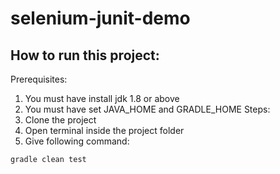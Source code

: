 # selenium-junit-demo
## How to run this project:

Prerequisites:
1. You must have install jdk 1.8 or above
2. You must have set JAVA_HOME and GRADLE_HOME
Steps:
4. Clone the project
5. Open terminal inside the project folder
6. Give following command:
```
gradle clean test

```
